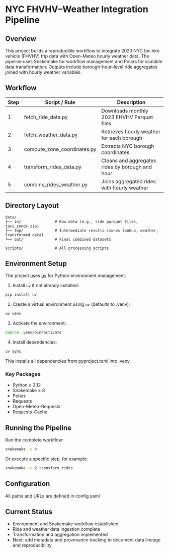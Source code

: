 # NYC FHVHV–Weather Integration Pipeline

## Overview

This project builds a reproducible workflow to integrate 2023 NYC for-hire vehicle (FHVHV) trip data with Open-Meteo hourly weather data.
The pipeline uses Snakemake for workflow management and Polars for scalable data transformation.
Outputs include borough-hour–level ride aggregates joined with hourly weather variables.

## Workflow
Step | Script / Rule | Description
--- | --- | ---
1 | fetch_ride_data.py | Downloads monthly 2023 FHVHV Parquet files
2 | fetch_weather_data.py | Retrieves hourly weather for each borough
3 | compute_zone_coordinates.py | Extracts NYC borough coordinates
4 | transform_rides_data.py | Cleans and aggregates rides by borough and hour
5 | combine_rides_weather.py | Joins aggregated rides with hourly weather

## Directory Layout
```
data/
├── in/               # Raw data (e.g., ride parquet files, taxi_zones.zip)
├── tmp/              # Intermediate results (zones lookup, weather, transformed data)
└── out/              # Final combined datasets

scripts/              # All processing scripts
```

## Environment Setup

The project uses [uv](https://docs.astral.sh/uv/) for Python environment management.

1. Install `uv` if not already installed:

```bash
pip install uv
```

2. Create a virtual environment using `uv` (defaults to .venv):
```bash
uv venv
```

3. Activate the environment:
```bash
source .venv/bin/activate
```

4. Install dependencies:
```bash
uv sync
```
This installs all dependencies from pyproject.toml into .venv.

### Key Packages
* Python ≥ 3.12
* Snakemake ≥ 8
* Polars
* Requests
* Open-Meteo-Requests
* Requests-Cache


## Running the Pipeline

Run the complete workflow:

```bash
snakemake -c 4
```

Or execute a specific step, for example:

```bash
snakemake -c 2 transform_rides
```

## Configuration

All paths and URLs are defined in config.yaml


## Current Status

* Environment and Snakemake workflow established
* Ride and weather data ingestion complete
* Transformation and aggregation implemented
* Next: add metadata and provenance tracking to document data lineage and reproducibility